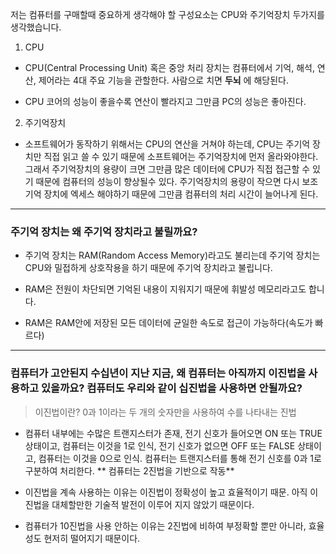 저는 컴퓨터를 구매할때 중요하게 생각해야 할 구성요소는 CPU와 주기억장치 두가지를 생각했습니다.

1. CPU
- CPU(Central Processing Unit) 혹은 중앙 처리 장치는 컴퓨터에서 기억, 해석, 연산, 제어라는 4대 주요 기능을 관할한다. 사람으로 치면 **두뇌** 에 해당된다.

- CPU 코어의 성능이 좋을수록 연산이 빨라지고 그만큼 PC의 성능은 좋아진다.


2. 주기억장치

- 소프트웨어가 동작하기 위해서는 CPU의 연산을 거쳐야 하는데, CPU는 주기억 장치만 직접 읽고 쓸 수 있기 때문에 소프트웨어는 주기억장치에 먼저 올라와야한다. 그래서 주기억장치의 용량이 크면 그만큼 많은 데이터에 CPU가 직접 접근할 수 있기 때문에 컴퓨터의 성능이 향상될수 있다. 주기억장치의 용량이 작으면 다시 보조기억 장치에 엑세스 해야하기 때문에 그만큼 컴퓨터의 처리 시간이 늘어나게 된다.


***

### 주기억 장치는 왜 주기억 장치라고 불릴까요?

- 주기억 장치는 RAM(Random Access Memory)라고도 불리는데 주기억 장치는 CPU와 밀접하게 상호작용을 하기 때문에 주기억 장치라고 불립니다.

- RAM은 전원이 차단되면 기억된 내용이 지워지기 때문에 휘발성 메모리라고도 합니다.

- RAM은 RAM안에 저장된 모든 데이터에 균일한 속도로 접근이 가능하다(속도가 빠르다)

***

### 컴퓨터가 고안된지 수십년이 지난 지금, 왜 컴퓨터는 아직까지 이진법을 사용하고 있을까요? 컴퓨터도 우리와 같이 십진법을 사용하면 안될까요?

> 이진법이란? 0과 1이라는 두 개의 숫자만을 사용하여 수를 나타내는 진법

- 컴퓨터 내부에는 수많은 트랜지스터가 존재,  전기 신호가 들어오면 ON 또는 TRUE 상태이고, 컴퓨터는 이것을 1로 인식, 전기 신호가 없으면 OFF 또는 FALSE 상태이고, 컴퓨터는 이것을 0으로 인식. 컴퓨터는 트랜지스터를 통해 전기 신호를 0과 1로 구분하여 처리한다. ** 컴퓨터는 2진법을 기반으로 작동**

- 이진법을 계속 사용하는 이유는 이진법이 정확성이 높고 효율적이기 때문. 아직 이진법을 대체할만한 기술적 발전이 이루어 지지 않았기 때문이다.

- 컴퓨터가 10진법을 사용 안하는 이유는 2진법에 비하여 부정확할 뿐만 아니라, 효율성도 현저히 떨어지기 때문이다.

